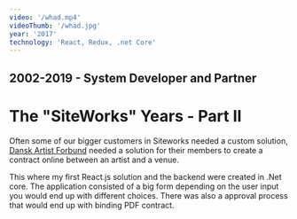 ```yaml
---
video: '/whad.mp4'
videoThumb: '/whad.jpg'
year: '2017'
technology: 'React, Redux, .net Core'
---
```


## 2002-2019 - System Developer and Partner
# The "SiteWorks" Years - Part II

Often some of our bigger customers in Siteworks needed a custom solution, <a href="https://www.artisten.dk/" target="_blank">Dansk Artist Forbund</a> needed a solution for their members to create a contract online between an artist and a venue.

This where my first React.js solution and the backend were created in .Net core. The application consisted of a big form depending on the user input you would end up with different choices. There was also a approval process that would end up with binding PDF contract.
